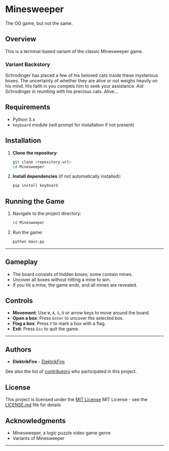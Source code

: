 # Minesweeper

The OG game,
but not the same.

## Overview
This is a terminal-based variant of the classic Minesweeper game.

### Variant Backstory
Schrodinger has placed a few of his beloved cats inside these mysterious boxes. The uncertainty of whether they are alive or not weighs heavily on his mind. His faith in you compels him to seek your assistance. Aid Schrodinger in reuniting with his precious cats. Alive...

## Requirements
- Python 3.x
- `keyboard` module (will prompt for installation if not present)

## Installation
1. **Clone the repository**:
   ```bash
   git clone <repository-url>
   cd Minesweeper
   ```

2. **Install dependencies** (if not automatically installed):
   ```bash
   pip install keyboard
   ```

## Running the Game
1. Navigate to the project directory:
   ```bash
   cd Minesweeper
   ```

2. Run the game:
   ```bash
   python main.py
   ```

---

## Gameplay
- The board consists of hidden boxes; some contain mines.
- Uncover all boxes without hitting a mine to win.
- If you hit a mine, the game ends, and all mines are revealed.

## Controls
- **Movement**: Use `W`, `A`, `S`, `D` or arrow keys to move around the board.
- **Open a box**: Press `Enter` to uncover the selected box.
- **Flag a box**: Press `F` to mark a box with a flag.
- **Exit**: Press `Esc` to quit the game.

---

## Authors

  - **ElektrikFire**  -
    [ElektrikFire](https://github.com/ElektrikFire)

See also the list of
[contributors](https://github.com/ElektrikFire/Minesweeper/graphs/contributors)
who participated in this project.

## License

This project is licensed under the [MIT License](LICENSE)
MIT License - see the [LICENSE.md](LICENSE) file for
details

## Acknowledgments

  - Minesweeper, a logic puzzle video game genre
  - Variants of Minesweeper

---

